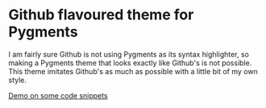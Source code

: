 # Github flavoured theme for Pygments

I am fairly sure Github is not using Pygments as its syntax highlighter, so making a Pygments theme
that looks exactly like Github's is not possible. This theme imitates Github's as much as possible
with a little bit of my own style.

[Demo on some code snippets](https://rongjiecomputer.github.io/github-pygments-theme)
